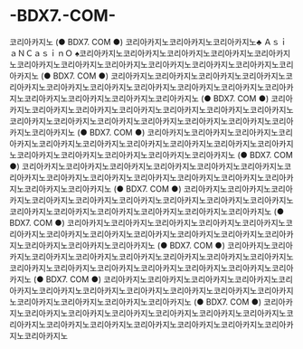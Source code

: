 # -BDX7.-COM-
코리아카지노 (● BDX7. COM ●) 코리아카지노코리아카지노코리아카지노♣ ＡｓｉａＮＣａｓｉｎＯ ♠코리아카지노코리아카지노코리아카지노코리아카지노코리아카지노코리아카지노코리아카지노코리아카지노코리아카지노코리아카지노코리아카지노코리아카지노 (● BDX7. COM ●)  코리아카지노코리아카지노코리아카지노코리아카지노코리아카지노코리아카지노코리아카지노코리아카지노코리아카지노코리아카지노코리아카지노코리아카지노코리아카지노코리아카지노코리아카지노 (● BDX7. COM ●)  코리아카지노코리아카지노코리아카지노코리아카지노코리아카지노코리아카지노코리아카지노코리아카지노코리아카지노코리아카지노코리아카지노코리아카지노코리아카지노코리아카지노코리아카지노 (● BDX7. COM ●)  코리아카지노코리아카지노코리아카지노코리아카지노코리아카지노코리아카지노코리아카지노코리아카지노코리아카지노코리아카지노코리아카지노코리아카지노코리아카지노코리아카지노코리아카지노 (● BDX7. COM ●)  코리아카지노코리아카지노코리아카지노코리아카지노코리아카지노코리아카지노코리아카지노코리아카지노코리아카지노코리아카지노코리아카지노코리아카지노코리아카지노코리아카지노코리아카지노 (● BDX7. COM ●)  코리아카지노코리아카지노코리아카지노코리아카지노코리아카지노코리아카지노코리아카지노코리아카지노코리아카지노코리아카지노코리아카지노코리아카지노코리아카지노코리아카지노코리아카지노 (● BDX7. COM ●)  코리아카지노코리아카지노코리아카지노코리아카지노코리아카지노코리아카지노코리아카지노코리아카지노코리아카지노코리아카지노코리아카지노코리아카지노코리아카지노코리아카지노코리아카지노 (● BDX7. COM ●)  코리아카지노코리아카지노코리아카지노코리아카지노코리아카지노코리아카지노코리아카지노코리아카지노코리아카지노코리아카지노코리아카지노코리아카지노코리아카지노코리아카지노코리아카지노 (● BDX7. COM ●)  코리아카지노코리아카지노코리아카지노코리아카지노코리아카지노코리아카지노코리아카지노코리아카지노코리아카지노코리아카지노코리아카지노코리아카지노코리아카지노코리아카지노코리아카지노 (● BDX7. COM ●)  코리아카지노코리아카지노코리아카지노코리아카지노코리아카지노코리아카지노코리아카지노코리아카지노코리아카지노코리아카지노코리아카지노코리아카지노코리아카지노코리아카지노코리아카지노
